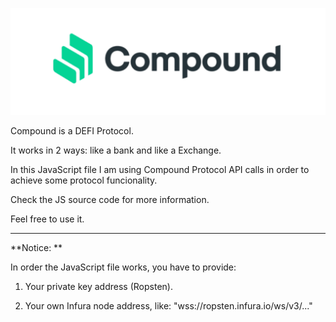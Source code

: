 [![](https://github.com/ethfannum1/CompoundProtocol_API/blob/main/compound_photo.png)](http://https://github.com/ethfannum1/CompoundProtocol_API/blob/main/compound_photo.png)


Compound is a DEFI Protocol.

It works in 2 ways: like a bank and like a Exchange.

In this JavaScript file I am using Compound Protocol API calls in order to achieve some protocol funcionality.

Check the JS source code for more information.

Feel free to use it.


------------

**Notice: **

In order the JavaScript file works, you have to provide:

1. Your private key address (Ropsten).

2. Your own Infura node address, like: 
"wss://ropsten.infura.io/ws/v3/..."






